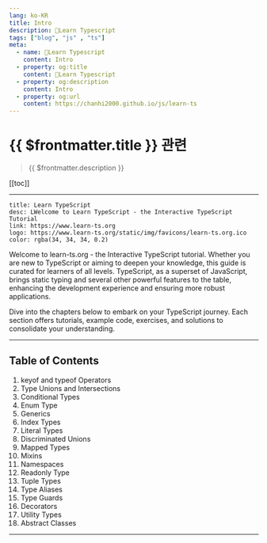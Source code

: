 ```yaml
---
lang: ko-KR
title: Intro
description: 🧶Learn Typescript
tags: ["blog", "js" , "ts"]
meta:
  - name: 🧶Learn Typescript
    content: Intro
  - property: og:title
    content: 🧶Learn Typescript
  - property: og:description
    content: Intro
  - property: og:url
    content: https://chanhi2000.github.io/js/learn-ts
---
```


# {{ $frontmatter.title }} 관련

> {{ $frontmatter.description }}

[[toc]]

---


```card
title: Learn TypeScript
desc: LWelcome to Learn TypeScript - the Interactive TypeScript Tutorial
link: https://www.learn-ts.org
logo: https://www.learn-ts.org/static/img/favicons/learn-ts.org.ico
color: rgba(34, 34, 34, 0.2)
```

Welcome to learn-ts.org - the Interactive TypeScript tutorial. Whether you are new to TypeScript or aiming to deepen your knowledge, this guide is curated for learners of all levels. TypeScript, as a superset of JavaScript, brings static typing and several other powerful features to the table, enhancing the development experience and ensuring more robust applications.

Dive into the chapters below to embark on your TypeScript journey. Each section offers tutorials, example code, exercises, and solutions to consolidate your understanding.

---

## Table of Contents

1. keyof and typeof Operators
2. Type Unions and Intersections
3. Conditional Types
4. Enum Type
5. Generics
6. Index Types
7. Literal Types
8. Discriminated Unions
9. Mapped Types
10. Mixins
11. Namespaces
12. Readonly Type
13. Tuple Types
14. Type Aliases
15. Type Guards
16. Decorators
17. Utility Types
18. Abstract Classes

---

<TagLinks />